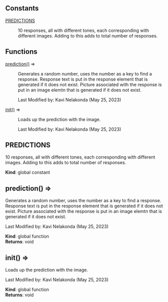 ## Constants

<dl>
<dt><a href="#PREDICTIONS">PREDICTIONS</a></dt>
<dd><p>10 responses, all with different tones, each corresponding with different images.
Adding to this adds to total number of responses.</p>
</dd>
</dl>

## Functions

<dl>
<dt><a href="#prediction">prediction()</a> ⇒</dt>
<dd><p>Generates a random number, uses the number as a key to find a response.
Response text is put in the response element that is generated if it does not exist.
Picture associated with the response is put in an image elemtn that is generated if it does not exist.</p>
<p>Last Modified by: Kavi Nelakonda (May 25, 2023)</p>
</dd>
<dt><a href="#init">init()</a> ⇒</dt>
<dd><p>Loads up the prediction with the image.</p>
<p>Last Modified by: Kavi Nelakonda (May 25, 2023)</p>
</dd>
</dl>

<a name="PREDICTIONS"></a>

## PREDICTIONS
10 responses, all with different tones, each corresponding with different images.
Adding to this adds to total number of responses.

**Kind**: global constant  
<a name="prediction"></a>

## prediction() ⇒
Generates a random number, uses the number as a key to find a response.
Response text is put in the response element that is generated if it does not exist.
Picture associated with the response is put in an image elemtn that is generated if it does not exist.

Last Modified by: Kavi Nelakonda (May 25, 2023)

**Kind**: global function  
**Returns**: void  
<a name="init"></a>

## init() ⇒
Loads up the prediction with the image.

Last Modified by: Kavi Nelakonda (May 25, 2023)

**Kind**: global function  
**Returns**: void  
